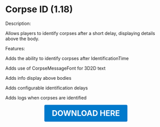 # Corpse ID (1.18)

Description:

Allows players to identify corpses after a short delay, displaying details above the body.

Features:

Adds the ability to identify corpses after IdentificationTime

Adds use of CorpseMessageFont for 3D2D text

Adds info display above bodies

Adds configurable identification delays

Adds logs when corpses are identified

<p align="center"><a href="https://github.com/LiliaFramework/Modules/raw/refs/heads/gh-pages/corpseid.zip" style="display:inline-block;padding:12px 24px;font-size:1.5rem;font-weight:bold;text-decoration:none;color:#fff;background-color:#007acc;border-radius:4px;">DOWNLOAD HERE</a></p>